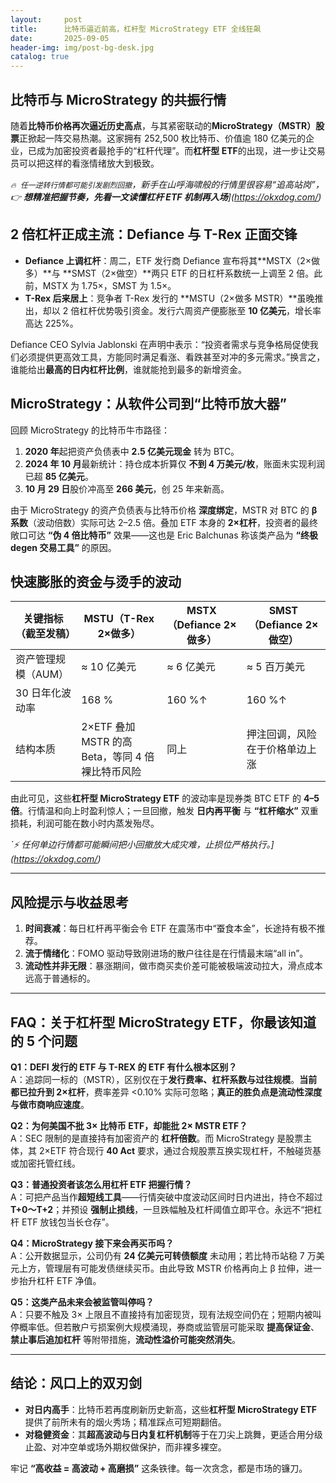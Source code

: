```yaml
---
layout:     post
title:      比特币逼近前高，杠杆型 MicroStrategy ETF 全线狂飙
date:       2025-09-05
header-img: img/post-bg-desk.jpg
catalog: true
---
```


## 比特币与 MicroStrategy 的共振行情

随着**比特币价格再次逼近历史高点**，与其紧密联动的**MicroStrategy（MSTR）股票**正掀起一阵交易热潮。这家拥有 252,500 枚比特币、价值逾 180 亿美元的企业，已成为加密投资者最抢手的“杠杆代理”。而**杠杆型 ETF**的出现，进一步让交易员可以把这样的看涨情绪放大到极致。

*`🔥 任一逆转行情都可能引发剧烈回撤`，新手在山呼海啸般的行情里很容易“追高站岗”，👉 **想精准把握节奏，先看一文读懂杠杆 ETF 机制再入场**](https://okxdog.com/)*

## 2 倍杠杆正成主流：Defiance 与 T-Rex 正面交锋

- **Defiance 上调杠杆**：周二，ETF 发行商 Defiance 宣布将其**MSTX（2×做多）**与 **SMST（2×做空）**两只 ETF 的日杠杆系数统一上调至 2 倍。此前，MSTX 为 1.75×，SMST 为 1.5×。
- **T-Rex 后来居上**：竞争者 T-Rex 发行的 **MSTU（2×做多 MSTR）**虽晚推出，却以 2 倍杠杆优势吸引资金。发行六周资产便膨胀至 **10 亿美元**，增长率高达 225%。

Defiance CEO Sylvia Jablonski 在声明中表示：“投资者需求与竞争格局促使我们必须提供更高效工具，方能同时满足看涨、看跌甚至对冲的多元需求。”换言之，谁能给出**最高的日内杠杆比例**，谁就能抢到最多的新增资金。

## MicroStrategy：从软件公司到“比特币放大器”

回顾 MicroStrategy 的比特币牛市路径：

1. **2020 年**起把资产负债表中 **2.5 亿美元现金** 转为 BTC。
2. **2024 年 10 月**最新统计：持仓成本折算仅 **不到 4 万美元/枚**，账面未实现利润已超 **85 亿美元**。
3. **10 月 29 日**股价冲高至 **266 美元**，创 25 年来新高。

由于 MicroStrategy 的资产负债表与比特币价格 **深度绑定**，MSTR 对 BTC 的 **β 系数**（波动倍数）实际可达 2–2.5 倍。叠加 ETF 本身的 **2×杠杆**，投资者的最终敞口可达 **“伪 4 倍比特币”** 效果——这也是 Eric Balchunas 称该类产品为 **“终极 degen 交易工具”** 的原因。

## 快速膨胀的资金与烫手的波动

| 关键指标（截至发稿）         | MSTU（T-Rex 2×做多） | MSTX（Defiance 2×做多） | SMST（Defiance 2×做空） |
|------------------------------|-----------------------|--------------------------|---------------------------|
| 资产管理规模（AUM）          | ≈ 10 亿美元            | ≈ 6 亿美元                | ≈ 5 百万美元               |
| 30 日年化波动率               | 168 %                 | 160 %↑                   | 160 %↑                     |
| 结构本质                     | 2×ETF 叠加 MSTR 的高 Beta，等同 4 倍裸比特币风险 | 同上 | 押注回调，风险在于价格单边上涨 |

由此可见，这些**杠杆型 MicroStrategy ETF** 的波动率是现券类 BTC ETF 的 **4–5 倍**。行情温和向上时盈利惊人；一旦回撤，触发 **日内再平衡** 与 **“杠杆缩水”** 双重损耗，利润可能在数小时内蒸发殆尽。

*`⚡ 任何单边行情都可能瞬间把小回撤放大成灾难，止损位严格执行。](https://okxdog.com/)*

---

## 风险提示与收益思考

1. **时间衰减**：每日杠杆再平衡会令 ETF 在震荡市中“蚕食本金”，长途持有极不推荐。
2. **流于情绪化**：FOMO 驱动导致刚进场的散户往往是在行情最末端“all in”。
3. **流动性并非无限**：暴涨期间，做市商买卖价差可能被极端波动拉大，滑点成本远高于普通标的。

---

## FAQ：关于杠杆型 MicroStrategy ETF，你最该知道的 5 个问题

**Q1：DEFI 发行的 ETF 与 T-REX 的 ETF 有什么根本区别？**  
A：追踪同一标的（MSTR），区别仅在于**发行费率、杠杆系数与过往规模**。**当前都已拉升到 2×杠杆**，费率差异 <0.10% 实际可忽略；**真正的胜负点是流动性深度与做市商响应速度**。

**Q2：为何美国不批 3× 比特币 ETF，却能批 2× MSTR ETF？**  
A：SEC 限制的是直接持有加密资产的 **杠杆倍数**。而 MicroStrategy 是股票主体，其 2×ETF 符合现行 **40 Act** 要求，通过合规股票互换实现杠杆，不触碰货基或加密托管红线。

**Q3：普通投资者该怎么用杠杆 ETF 把握行情？**  
A：可把产品当作**超短线工具**——行情突破中度波动区间时日内进出，持仓不超过 **T+0～T+2**；并预设 **强制止损线**，一旦跌幅触及杠杆阈值立即平仓。永远不“把杠杆 ETF 放钱包当长仓存”。

**Q4：MicroStrategy 接下来会再买币吗？**  
A：公开数据显示，公司仍有 **24 亿美元可转债额度** 未动用；若比特币站稳 7 万美元上方，管理层有可能发债继续买币。由此导致 MSTR 价格再向上 β 拉伸，进一步抬升杠杆 ETF 净值。

**Q5：这类产品未来会被监管叫停吗？**  
A：只要不触及 3× 上限且不直接持有加密现货，现有法规空间仍在；短期内被叫停概率低。但若散户亏损案例大规模涌现，券商或监管层可能采取 **提高保证金**、**禁止事后追加杠杆** 等附带措施，**流动性溢价可能突然消失**。

---

## 结论：风口上的双刃剑

* **对日内高手**：比特币若再度刷新历史新高，这些**杠杆型 MicroStrategy ETF** 提供了前所未有的烟火秀场；精准踩点可短期翻倍。
* **对稳健资金**：其**超高波动与日内复杠杆机制**等于在刀尖上跳舞，更适合用分级止盈、对冲空单或场外期权做保护，而非裸多裸空。

牢记 **“高收益 = 高波动 + 高磨损”** 这条铁律。每一次贪念，都是市场的镰刀。